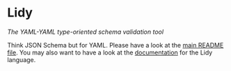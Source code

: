 # Lidy

_The YAML-YAML type-oriented schema validation tool_

Think JSON Schema but for YAML. Please have a look at the [main README file](https://github.com/mathieucaroff/lidy). You may also want to have a look at the [documentation](https://github.com/mathieucaroff/lidy/blob/master/DOCUMENTATION.md) for the Lidy language.
